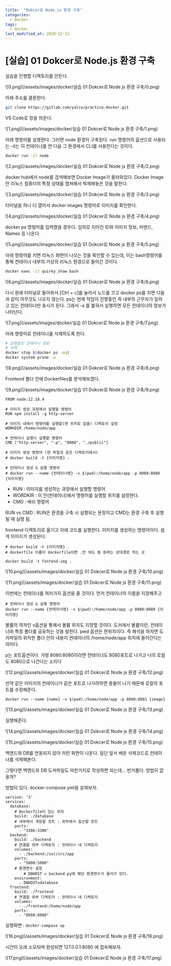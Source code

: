 ```yaml
---
title:  "Dokcer로 Node.js 환경 구축"
categories:
  - Docker
tags:
  - Docker
last_modified_at: 2020-12-11
---
```

# [실습] 01 Dokcer로 Node.js 환경 구축

실습을 진행할 디렉토리를 만든다.

![0.png](/assets/images/docker/실습 01 Dokcer로 Node js 환경 구축/0.png)

아래 주소를 클론한다.

```bash
git clone https://gitlab.com/yalco/practice-docker.git
```

VS Code로 창을 띄운다.

![1.png](/assets/images/docker/실습 01 Dokcer로 Node js 환경 구축/1.png)

아래 명령어를 실행한다. 그러면 node 환경이 구축된다. run 명령어의 옵션으로 사용되는 -it는 이 컨테이너를 연 다음 그 환경에서 CLI를 사용한다는 것이다.

```bash
docker run -it node
```

![2.png](/assets/images/docker/실습 01 Dokcer로 Node js 환경 구축/2.png)

docker hub에서 node를 검색해보면 Docker Image가 올라와있다. Docker Image란 리눅스 컴퓨터의 특정 상태를 캡쳐해서 박제해놓은 것을 말한다.

![3.png](/assets/images/docker/실습 01 Dokcer로 Node js 환경 구축/3.png)

터미널을 하나 더 열어서 docker images 명령어로 이미지를 확인한다.

![4.png](/assets/images/docker/실습 01 Dokcer로 Node js 환경 구축/4.png)

docker ps 명령어를 입력했을 경우다. 임의로 지어진 ID와 이미지 정보, 커맨드,  Names 등 나온다.

![5.png](/assets/images/docker/실습 01 Dokcer로 Node js 환경 구축/5.png)

아래 명령어를 치면 리눅스 화면이 나오는 것을 확인할 수 있는데, 이는 bash명령어를 통해 컨테이너 내부의 가상의 리눅스 환경으로 들어간 것이다.

```bash
docker exec -it quirky_shaw bash
```

![6.png](/assets/images/docker/실습 01 Dokcer로 Node js 환경 구축/6.png)

다시 원래 터미널로 돌아와서 [Ctrl + c]를 눌러서 노드를 끄고 docker ps를 치면 다음과 같이 아무것도 나오지 않는다. ps는 현재 작업이 진행중인 즉 내부의 근무자가 일하고 있는 컨테이너만 표시가 된다. 그래서 -a 를 붙혀서 실행하면 모든 컨테이너의 정보가 나타난다.

![7.png](/assets/images/docker/실습 01 Dokcer로 Node js 환경 구축/7.png)

아래 명령어로 컨테이너를 삭제하도록 한다.

```bash
# 실행중인 컨테이너 종료
# 삭제
docker stop $(docker ps -aq)
docker system prune -a
```

![8.png](/assets/images/docker/실습 01 Dokcer로 Node js 환경 구축/8.png)

Frontend 폴더 안에 Dockerfiles를 분석해보겠다.

![9.png](/assets/images/docker/실습 01 Dokcer로 Node js 환경 구축/9.png)

```docker
FROM node:12.18.4

# 이미지 생성 과정에서 실행할 명령어
RUN npm install -g http-server 

# 이미지 내에서 명령어를 실행할(현 위치로 잡을) 디렉토리 설정
WORKDIR /home/node/app

# 컨테이너 실행시 실행할 명령어
CMD ["http-server", "-p", "8080", "./public"]

# 이미지 생성 명령어 (현 파일과 같은 디렉토리에서)
# docker build -t {이미지명} .

# 컨테이너 생성 & 실행 명령어
# docker run --name {컨테이너명} -v $(pwd):/home/node/app -p 8080:8080 {이미지명}
```

- RUN : 이미지를 생성하는 과정에서 실행할 명령어
- WORDKIR : 이 안(컨테이너)에서 명령어를 실행할 위치를 설정한다.
- CMD : 배쉬 명령어

RUN vs CMD : RUN은 환경을 구축 시 실행되는 문장이고 CMD는 환경 구축 후 실행될 때 실행 됨.

frontend 디렉토리로 옮기고 아래 코드를 실행한다. 이미지를 생성하는 명령어이다. 쉽게 이미지가 생성된다.

```docker
# docker build -t {이미지명} .
# dockerfile 이름이 dockerfile이면 .만 쳐도 됨 원래는 상대경로 적는 곳

docker build -t fontend-img .
```

![10.png](/assets/images/docker/실습 01 Dokcer로 Node js 환경 구축/10.png)

![11.png](/assets/images/docker/실습 01 Dokcer로 Node js 환경 구축/11.png)

이번에는 컨테이너를 여러가지 옵션을 줄 것이다. 먼저 컨테이너의 이름을 지정해주고 

```docker
# 컨테이너 생성 & 실행 명령어
docker run --name {컨테이너명} -v $(pwd):/home/node/app -p 8080:8080 {이미지명}
```

볼륨의 약자인 v옵션을 통해서 볼륨 위치도 지정할 것이다. 도커에서 볼륨이란, 컨테이너와 특정 폴더를 공유하는 것을 말한다. pwd 옵션은 현위치이다. 즉 해석을 하자면 도커파일의 위치한 폴더 안의 내용이 컨테이너의 /home/node/app 위치에 들어간다는 의미다. 

p는 포트옵션이다. 가령 8080:8080이라면 컨테이너도 8080포트로 나가고 나의 로컬도 8080으로 나간다는 소리다

![12.png](/assets/images/docker/실습 01 Dokcer로 Node js 환경 구축/12.png)

만약 같은 이미지의 컨테이너가 같은 포트로 나가려하면 충돌이 나기 때문에 로컬의 포트를 수정해준다.

```docker
docker run --name {name} -v $(pwd):/home/node/app -p 8080:8081 {image}
```

![13.png](/assets/images/docker/실습 01 Dokcer로 Node js 환경 구축/13.png)

실행해준다.

![14.png](/assets/images/docker/실습 01 Dokcer로 Node js 환경 구축/14.png)

![15.png](/assets/images/docker/실습 01 Dokcer로 Node js 환경 구축/15.png)

백엔드와 DB를 연동되지 않아 저런 화면이 나온다. 일단 앞서 배운 삭제코드로 컨테이너를 삭제해본다.

그렇다면 백엔드와 DB 도커파일도 마찬가지로 작성하면 되는데... 번거롭다.  방법이 없을까?

방법이 있다. docker-compose.yml을 살펴보자.

```docker
version: '3'
services:
  database:
    # Dockerfile이 있는 위치
    build: ./database
    # 내부에서 개방할 포트 : 외부에서 접근할 포트
    ports:
      - "3306:3306"
  backend:
    build: ./backend
    # 연결할 외부 디렉토리 : 컨테이너 내 디렉토리
    volumes:
      - ./backend:/usr/src/app
    ports:
      - "5000:5000"
    # 환경변수 설정
		# DBHOST = backend.py에 해당 환경변수가 들어가 있다.
    environment: 
      - DBHOST=database
  frontend:
    build: ./frontend
    # 연결할 외부 디렉토리 : 컨테이너 내 디렉토리
    volumes:
      - ./frontend:/home/node/app
    ports:
      - "8080:8080"
```

실행화면 : `docker-compose up`

![16.png](/assets/images/docker/실습 01 Dokcer로 Node js 환경 구축/16.png)

시간이 오래 소모되며 완성되면 127.0.0.1:8080 에 접속해보자.

![17.png](/assets/images/docker/실습 01 Dokcer로 Node js 환경 구축/17.png)